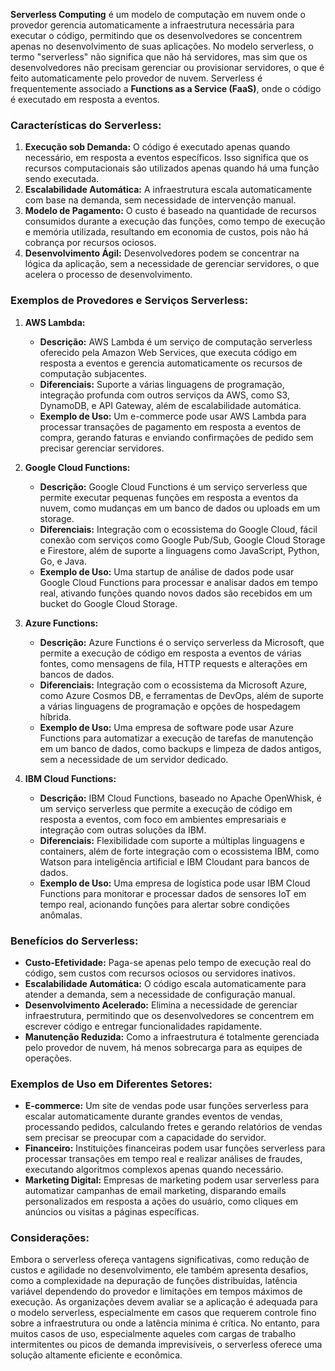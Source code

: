 **Serverless Computing** é um modelo de computação em nuvem onde o provedor gerencia automaticamente a infraestrutura necessária para executar o código, permitindo que os desenvolvedores se concentrem apenas no desenvolvimento de suas aplicações. No modelo serverless, o termo "serverless" não significa que não há servidores, mas sim que os desenvolvedores não precisam gerenciar ou provisionar servidores, o que é feito automaticamente pelo provedor de nuvem. Serverless é frequentemente associado a **Functions as a Service (FaaS)**, onde o código é executado em resposta a eventos.

### Características do Serverless:
1. **Execução sob Demanda:** O código é executado apenas quando necessário, em resposta a eventos específicos. Isso significa que os recursos computacionais são utilizados apenas quando há uma função sendo executada.
2. **Escalabilidade Automática:** A infraestrutura escala automaticamente com base na demanda, sem necessidade de intervenção manual.
3. **Modelo de Pagamento:** O custo é baseado na quantidade de recursos consumidos durante a execução das funções, como tempo de execução e memória utilizada, resultando em economia de custos, pois não há cobrança por recursos ociosos.
4. **Desenvolvimento Ágil:** Desenvolvedores podem se concentrar na lógica da aplicação, sem a necessidade de gerenciar servidores, o que acelera o processo de desenvolvimento.

### Exemplos de Provedores e Serviços Serverless:

1. **AWS Lambda:**
   - **Descrição:** AWS Lambda é um serviço de computação serverless oferecido pela Amazon Web Services, que executa código em resposta a eventos e gerencia automaticamente os recursos de computação subjacentes.
   - **Diferenciais:** Suporte a várias linguagens de programação, integração profunda com outros serviços da AWS, como S3, DynamoDB, e API Gateway, além de escalabilidade automática.
   - **Exemplo de Uso:** Um e-commerce pode usar AWS Lambda para processar transações de pagamento em resposta a eventos de compra, gerando faturas e enviando confirmações de pedido sem precisar gerenciar servidores.

2. **Google Cloud Functions:**
   - **Descrição:** Google Cloud Functions é um serviço serverless que permite executar pequenas funções em resposta a eventos da nuvem, como mudanças em um banco de dados ou uploads em um storage.
   - **Diferenciais:** Integração com o ecossistema do Google Cloud, fácil conexão com serviços como Google Pub/Sub, Google Cloud Storage e Firestore, além de suporte a linguagens como JavaScript, Python, Go, e Java.
   - **Exemplo de Uso:** Uma startup de análise de dados pode usar Google Cloud Functions para processar e analisar dados em tempo real, ativando funções quando novos dados são recebidos em um bucket do Google Cloud Storage.

3. **Azure Functions:**
   - **Descrição:** Azure Functions é o serviço serverless da Microsoft, que permite a execução de código em resposta a eventos de várias fontes, como mensagens de fila, HTTP requests e alterações em bancos de dados.
   - **Diferenciais:** Integração com o ecossistema da Microsoft Azure, como Azure Cosmos DB, e ferramentas de DevOps, além de suporte a várias linguagens de programação e opções de hospedagem híbrida.
   - **Exemplo de Uso:** Uma empresa de software pode usar Azure Functions para automatizar a execução de tarefas de manutenção em um banco de dados, como backups e limpeza de dados antigos, sem a necessidade de um servidor dedicado.

4. **IBM Cloud Functions:**
   - **Descrição:** IBM Cloud Functions, baseado no Apache OpenWhisk, é um serviço serverless que permite a execução de código em resposta a eventos, com foco em ambientes empresariais e integração com outras soluções da IBM.
   - **Diferenciais:** Flexibilidade com suporte a múltiplas linguagens e containers, além de forte integração com o ecossistema IBM, como Watson para inteligência artificial e IBM Cloudant para bancos de dados.
   - **Exemplo de Uso:** Uma empresa de logística pode usar IBM Cloud Functions para monitorar e processar dados de sensores IoT em tempo real, acionando funções para alertar sobre condições anômalas.

### Benefícios do Serverless:
- **Custo-Efetividade:** Paga-se apenas pelo tempo de execução real do código, sem custos com recursos ociosos ou servidores inativos.
- **Escalabilidade Automática:** O código escala automaticamente para atender a demanda, sem a necessidade de configuração manual.
- **Desenvolvimento Acelerado:** Elimina a necessidade de gerenciar infraestrutura, permitindo que os desenvolvedores se concentrem em escrever código e entregar funcionalidades rapidamente.
- **Manutenção Reduzida:** Como a infraestrutura é totalmente gerenciada pelo provedor de nuvem, há menos sobrecarga para as equipes de operações.

### Exemplos de Uso em Diferentes Setores:

- **E-commerce:** Um site de vendas pode usar funções serverless para escalar automaticamente durante grandes eventos de vendas, processando pedidos, calculando fretes e gerando relatórios de vendas sem precisar se preocupar com a capacidade do servidor.
- **Financeiro:** Instituições financeiras podem usar funções serverless para processar transações em tempo real e realizar análises de fraudes, executando algoritmos complexos apenas quando necessário.
- **Marketing Digital:** Empresas de marketing podem usar serverless para automatizar campanhas de email marketing, disparando emails personalizados em resposta a ações do usuário, como cliques em anúncios ou visitas a páginas específicas.

### Considerações:
Embora o serverless ofereça vantagens significativas, como redução de custos e agilidade no desenvolvimento, ele também apresenta desafios, como a complexidade na depuração de funções distribuídas, latência variável dependendo do provedor e limitações em tempos máximos de execução. As organizações devem avaliar se a aplicação é adequada para o modelo serverless, especialmente em casos que requerem controle fino sobre a infraestrutura ou onde a latência mínima é crítica. No entanto, para muitos casos de uso, especialmente aqueles com cargas de trabalho intermitentes ou picos de demanda imprevisíveis, o serverless oferece uma solução altamente eficiente e econômica.


